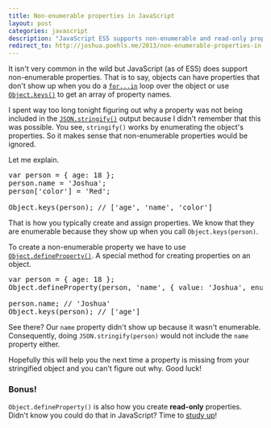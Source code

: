 ```yaml
---
title: Non-enumerable properties in JavaScript
layout: post
categories: javascript
description: "JavaScript ES5 supports non-enumerable and read-only properties. Non-enumerable properties will be ignored by JSON.stringify(). I spent way too long figuring this out tonight."
redirect_to: http://joshua.poehls.me/2013/non-enumerable-properties-in-javascript
---
```


It isn't very common in the wild but JavaScript (as of ES5) does support non-enumerable properties.
That is to say, objects can have properties that don't show up when you do a [`for...in`][3] loop over the object or use [`Object.keys()`][2] to get an array of property names.

I spent way too long tonight figuring out why a property was not being
included in the [`JSON.stringify()`][4] output because I didn't remember that this was possible. You see, `stringify()` works by enumerating the object's properties.
So it makes sense that non-enumerable properties would be ignored.

Let me explain.

<pre data-language="javascript">
var person = { age: 18 };
person.name = 'Joshua';
person['color'] = 'Red';

Object.keys(person); // ['age', 'name', 'color']
</pre>

That is how you typically create and assign properties. We know that they are enumerable because they show up when you call `Object.keys(person)`.

To create a non-enumerable property we have to use [`Object.defineProperty()`][1]. A special method for creating properties on an object.

<pre data-language="javascript">
var person = { age: 18 };
Object.defineProperty(person, 'name', { value: 'Joshua', enumerable: false });

person.name; // 'Joshua'
Object.keys(person); // ['age']
</pre>

See there? Our `name` property didn't show up because it wasn't enumerable. Consequently, doing `JSON.stringify(person)` would not include the `name` property either.

Hopefully this will help you the next time a property is missing from your stringified object and you can't figure out why. Good luck!

### Bonus!

`Object.defineProperty()` is also how you create **read-only** properties. Didn't know you could do that in JavaScript? Time to [study up][1]!

[1]: https://developer.mozilla.org/en-US/docs/JavaScript/Reference/Global_Objects/Object/defineProperty
[2]: https://developer.mozilla.org/en-US/docs/JavaScript/Reference/Global_Objects/Object/keys
[3]: https://developer.mozilla.org/en-US/docs/JavaScript/Reference/Statements/for...in
[4]: https://developer.mozilla.org/en-US/docs/JavaScript/Reference/Global_Objects/JSON/stringify